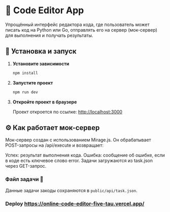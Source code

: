 # 📝 Code Editor App

Упрощённый интерфейс редактора кода, где пользователь может писать код на Python или Go, отправлять его на сервер (мок-сервер) для выполнения и получать результаты.

## 🚀 Установка и запуск

1. **Установите зависимости**

   ```bash
   npm install
   ```

2. **Запустите проект**

   ```bash
   npm run dev
   ```

3. **Откройте проект в браузере**

   Проект откроется по ссылке: [http://localhost:3000](http://localhost:3000)

## ⚙️ Как работает мок-сервер

Мок-сервер создан с использованием Mirage.js.
Он обрабатывает POST-запросы на /api/execute и возвращает:

Успех: результат выполнения кода.
Ошибка: сообщение об ошибке, если в коде есть ключевое слово error.
Задачи загружаются из task.json через GET-запрос.

### Файл задачи 📂

Данные задачи закоды сохраняются в `public/api/task.json`.

### Deploy https://online-code-editor-five-tau.vercel.app/
